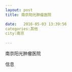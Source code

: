 ```yaml
--- 
layout: post 
title: 南京阳光肿瘤医院

date:   2016-05-03 13:39:56 
categories:其他  
city:南京
  
--- 
```

   
南京阳光肿瘤医院

信息

